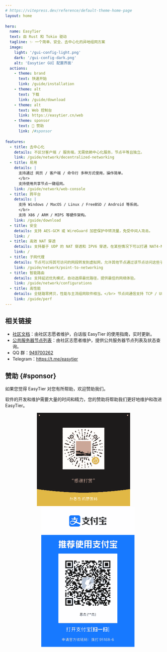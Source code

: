 ```yaml
---
# https://vitepress.dev/reference/default-theme-home-page
layout: home

hero:
  name: EasyTier
  text: 由 Rust 和 Tokio 驱动
  tagline: ✨ 一个简单、安全、去中心化的异地组网方案
  image:
    light: '/gui-config-light.png'
    dark: '/gui-config-dark.png'
    alt: 'Easytier GUI 配置界面'
  actions:
    - theme: brand
      text: 快速开始
      link: /guide/installation
    - theme: alt
      text: 下载
      link: /guide/download
    - theme: alt
      text: Web 控制台
      link: https://easytier.cn/web
    - theme: sponsor
      text: 💚 赞助
      link: /#sponsor

features:
  - title: 去中心化
    details: 不区分客户端 / 服务端，无需依赖中心化服务，节点平等且独立。
    link: /guide/network/decentralized-networking
  - title: 易用
    details: |
      支持通过 网页 / 客户端 / 命令行 多种方式使用，操作简单。
      </br>
      支持使用共享节点一键组网。
    link: /guide/network/web-console
  - title: 跨平台
    details: |
      支持 Windows / MacOS / Linux / FreeBSD / Android 等系统。
      </br>
      支持 X86 / ARM / MIPS 等硬件架构。
    link: /guide/download
  - title: 安全
    details: 支持 AES-GCM 或 WireGuard 加密保护中转流量，免受中间人攻击。
    link: /
  - title: 高效 NAT 穿透
    details: 支持基于 UDP 的 NAT 穿透和 IPV6 穿透，在某些情况下可以打通 NAT4-NAT4 的网络。
    link: /
  - title: 子网代理
    details: 节点可以将其可访问的网段转发到虚拟网，允许其他节点通过该节点访问这些子网。
    link: /guide/network/point-to-networking
  - title: 智能路由
    details: 支持延迟优先模式，自动选择最优路径，提供最佳的网络体验。
    link: /guide/network/configurations
  - title: 高性能
    details: 全链路零拷贝，性能与主流组网软件相当。</br> 节点间通信支持 TCP / UDP / QUIC / WG 等多种协议。
    link: /guide/perf
---
```


## 相关链接

- [社区文档](https://doc.oee.icu)：由社区志愿者维护，白话版 EasyTier 的使用指南，实时更新。
- [公共服务器节点列表](https://easytier.gd.nkbpal.cn/status/easytier)：由社区志愿者维护，提供公共服务器节点列表及状态查询。
- QQ 群：[949700262](https://qm.qq.com/q/wFoTUChqZW)
- Telegram：https://t.me/easytier

## 赞助 {#sponsor}

如果您觉得 EasyTier 对您有所帮助，欢迎赞助我们。

软件的开发和维护需要大量的时间和精力，您的赞助将帮助我们更好地维护和改进 EasyTier。

<div align="center">
  <img src="/assets/weixin.png" alt="微信" width="300" style="display: inline-block" />
  <img src="/assets/zhifubao.png" alt="支付宝" width="300" style="display: inline-block; margin-left: 2em"/>
</div>

<Home />
